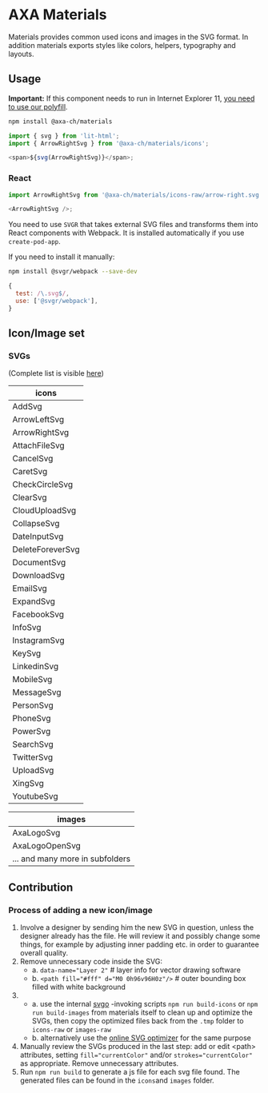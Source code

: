 # AXA Materials

Materials provides common used icons and images in the SVG format. In addition materials exports styles like colors, helpers, typography and layouts.

## Usage

**Important:** If this component needs to run in Internet Explorer 11, [you need to use our polyfill](https://github.com/axa-ch/patterns-library/tree/develop/src/components/05-utils/polyfill).

```bash
npm install @axa-ch/materials
```

```js
import { svg } from 'lit-html';
import { ArrowRightSvg } from '@axa-ch/materials/icons';

<span>${svg(ArrowRightSvg)}</span>;
```

### React

```js
import ArrowRightSvg from '@axa-ch/materials/icons-raw/arrow-right.svg';

<ArrowRightSvg />;
```

You need to use `SVGR` that takes external SVG files and transforms them into React components with Webpack. It is installed automatically if you use `create-pod-app`.

If you need to install it manually:

```bash
npm install @svgr/webpack --save-dev
```

```js
{
  test: /\.svg$/,
  use: ['@svgr/webpack'],
}
```

## Icon/Image set

### SVGs

(Complete list is visible [here](https://github.com/axa-ch/patterns-library/tree/develop/src/components/00-materials/icons-raw))

| icons            |
| ---------------- |
| AddSvg           |
| ArrowLeftSvg     |
| ArrowRightSvg    |
| AttachFileSvg    |
| CancelSvg        |
| CaretSvg         |
| CheckCircleSvg   |
| ClearSvg         |
| CloudUploadSvg   |
| CollapseSvg      |
| DateInputSvg     |
| DeleteForeverSvg |
| DocumentSvg      |
| DownloadSvg      |
| EmailSvg         |
| ExpandSvg        |
| FacebookSvg      |
| InfoSvg          |
| InstagramSvg     |
| KeySvg           |
| LinkedinSvg      |
| MobileSvg        |
| MessageSvg       |
| PersonSvg        |
| PhoneSvg         |
| PowerSvg         |
| SearchSvg        |
| TwitterSvg       |
| UploadSvg        |
| XingSvg          |
| YoutubeSvg       |

| images                          |
| ------------------------------- |
| AxaLogoSvg                      |
| AxaLogoOpenSvg                  |
| ... and many more in subfolders |

## Contribution

### Process of adding a new icon/image

1. Involve a designer by sending him the new SVG in question, unless the designer already has the file. He will review it and possibly change some things, for example by adjusting inner padding etc. in order to guarantee overall quality.
2. Remove unnecessary code inside the SVG:
   - a. `data-name="Layer 2"` # layer info for vector drawing software
   - b. `<path fill="#fff" d="M0 0h96v96H0z"/>` # outer bounding box filled with white background
3. - a. use the internal [svgo](https://github.com/svg/svgo) -invoking scripts `npm run build-icons` or `npm run build-images` from materials itself to clean up and optimize the SVGs, then copy the optimized files back from the `.tmp` folder to `icons-raw` or `images-raw`
   - b. alternatively use the [online SVG optimizer](https://jakearchibald.github.io/svgomg/) for the same purpose
4. Manually review the SVGs produced in the last step: add or edit &lt;path&gt; attributes, setting `fill="currentColor"` and/or `strokes="currentColor"` as appropriate. Remove unnecessary attributes.
5. Run `npm run build` to generate a js file for each svg file found. The generated files can be found in the `icons`and `images` folder.
